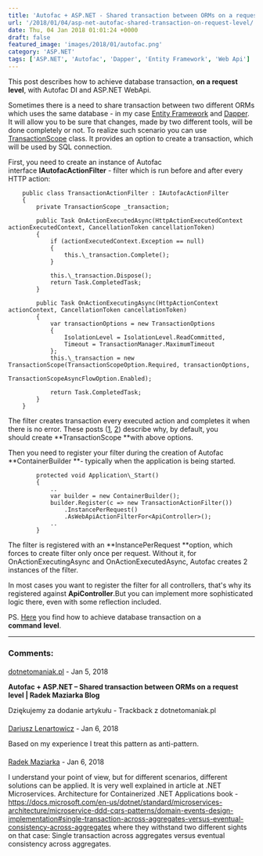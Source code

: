 ```yaml
---
title: 'Autofac + ASP.NET - Shared transaction between ORMs on a request level'
url: '/2018/01/04/asp-net-autofac-shared-transaction-on-request-level/'
date: Thu, 04 Jan 2018 01:01:24 +0000
draft: false
featured_image: 'images/2018/01/autofac.png'
category: 'ASP.NET'
tags: ['ASP.NET', 'Autofac', 'Dapper', 'Entity Framework', 'Web Api']
---
```


This post describes how to achieve database transaction, **on a request level**, with Autofac DI and ASP.NET WebApi.

Sometimes there is a need to share transaction between two different ORMs which uses the same database - in my case [Entity Framework](https://docs.microsoft.com/en-us/ef/) and [Dapper](https://github.com/StackExchange/Dapper). It will allow you to be sure that changes, made by two different tools, will be done completely or not. To realize such scenario you can use [TransactionScope](https://www.codeproject.com/Articles/690136/All-About-TransactionScope) class. It provides an option to create a transaction, which will be used by SQL connection.

First, you need to create an instance of Autofac interface **IAutofacActionFilter** - filter which is run before and after every HTTP action:
```
    public class TransactionActionFilter : IAutofacActionFilter
    {
        private TransactionScope _transaction;

        public Task OnActionExecutedAsync(HttpActionExecutedContext actionExecutedContext, CancellationToken cancellationToken)
        {
            if (actionExecutedContext.Exception == null)
            {
                this.\_transaction.Complete();
            }

            this.\_transaction.Dispose();
            return Task.CompletedTask;
        }

        public Task OnActionExecutingAsync(HttpActionContext actionContext, CancellationToken cancellationToken)
        {
            var transactionOptions = new TransactionOptions
            {
                IsolationLevel = IsolationLevel.ReadCommitted,
                Timeout = TransactionManager.MaximumTimeout
            };
            this.\_transaction = new TransactionScope(TransactionScopeOption.Required, transactionOptions, 
                                                     TransactionScopeAsyncFlowOption.Enabled);

            return Task.CompletedTask;
        }
    }
```
The filter creates transaction every executed action and completes it when there is no error. These posts ([1](https://blogs.msdn.microsoft.com/dbrowne/2010/06/03/using-new-transactionscope-considered-harmful/), [2](https://particular.net/blog/transactionscope-and-async-await-be-one-with-the-flow)) describe why, by default, you should create **TransactionScope **with above options.

Then you need to register your filter during the creation of Autofac **ContainerBuilder **\- typically when the application is being started.
```
        protected void Application\_Start()
        {
            ..
            var builder = new ContainerBuilder();
            builder.Register(c => new TransactionActionFilter())
                .InstancePerRequest()
                .AsWebApiActionFilterFor<ApiController>();
            ..
        }
```
The filter is registered with an **InstancePerRequest **option, which forces to create filter only once per request. Without it, for OnActionExecutingAsync and OnActionExecutedAsync, Autofac creates 2 instances of the filter.

In most cases you want to register the filter for all controllers, that's why its registered against **ApiController**.But you can implement more sophisticated logic there, even with some reflection included.

PS. [Here](/2018/01/04/mediatr-autofac-shared-transaction-on-command-level/) you find how to achieve database transaction on a **command** **level**.

---
### Comments:
#### 
[dotnetomaniak.pl](https://dotnetomaniak.pl/Autofac-ASPNET-Shared-transaction-between-ORMs-on-a-request-level-Radek-Maziarka-Blog "") - <time datetime="2018-01-05 13:04:18">Jan 5, 2018</time>

**Autofac + ASP.NET – Shared transaction between ORMs on a request level | Radek Maziarka Blog**

Dziękujemy za dodanie artykułu - Trackback z dotnetomaniak.pl
#### 
[Dariusz Lenartowicz]( "dariusz.lenartowicz@gmail.com") - <time datetime="2018-01-06 14:16:00">Jan 6, 2018</time>

Based on my experience I treat this pattern as anti-pattern.
#### 
[Radek Maziarka](http://radblog.pl "maziarka.radoslaw@outlook.com") - <time datetime="2018-01-06 15:23:00">Jan 6, 2018</time>

I understand your point of view, but for different scenarios, different solutions can be applied. It is very well explained in article at .NET Microservices. Architecture for Containerized .NET Applications book - https://docs.microsoft.com/en-us/dotnet/standard/microservices-architecture/microservice-ddd-cqrs-patterns/domain-events-design-implementation#single-transaction-across-aggregates-versus-eventual-consistency-across-aggregates where they withstand two different sights on that case: Single transaction across aggregates versus eventual consistency across aggregates.
